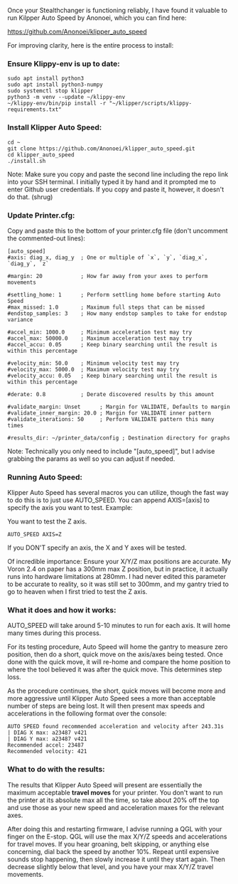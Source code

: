 Once your Stealthchanger is functioning reliably, I have found it valuable to run Kilpper Auto Speed by Anonoei, which you can find here:

https://github.com/Anonoei/klipper_auto_speed

For improving clarity, here is the entire process to install:

### Ensure Klippy-env is up to date:

```
sudo apt install python3
sudo apt install python3-numpy
sudo systemctl stop klipper
python3 -m venv --update ~/klippy-env
~/klippy-env/bin/pip install -r "~/klipper/scripts/klippy-requirements.txt"
```

### Install Klipper Auto Speed:

```
cd ~
git clone https://github.com/Anonoei/klipper_auto_speed.git
cd klipper_auto_speed
./install.sh
```

Note: Make sure you copy and paste the second line including the repo link into your SSH terminal. I initially typed it by hand and it prompted me to enter Github user credentials. If you copy and paste it, however, it doesn't do that. (shrug)

### Update Printer.cfg:

Copy and paste this to the bottom of your printer.cfg file (don't uncomment the commented-out lines):

```
[auto_speed]
#axis: diag_x, diag_y  ; One or multiple of `x`, `y`, `diag_x`, `diag_y`, `z`

#margin: 20            ; How far away from your axes to perform movements

#settling_home: 1      ; Perform settling home before starting Auto Speed
#max_missed: 1.0       ; Maximum full steps that can be missed
#endstop_samples: 3    ; How many endstop samples to take for endstop variance

#accel_min: 1000.0     ; Minimum acceleration test may try
#accel_max: 50000.0    ; Maximum acceleration test may try
#accel_accu: 0.05      ; Keep binary searching until the result is within this percentage

#velocity_min: 50.0    ; Minimum velocity test may try
#velocity_max: 5000.0  ; Maximum velocity test may try
#velocity_accu: 0.05   ; Keep binary searching until the result is within this percentage

#derate: 0.8           ; Derate discovered results by this amount

#validate_margin: Unset      ; Margin for VALIDATE, Defaults to margin
#validate_inner_margin: 20.0 ; Margin for VALIDATE inner pattern
#validate_iterations: 50     ; Perform VALIDATE pattern this many times

#results_dir: ~/printer_data/config ; Destination directory for graphs
```

Note: Technically you only need to include "[auto_speed]", but I advise grabbing the params as well so you can adjust if needed.


### Running Auto Speed:

Klipper Auto Speed has several macros you can utilize, though the fast way to do this is to just use AUTO_SPEED. You can append AXIS=[axis] to specify the axis you want to test. Example:

You want to test the Z axis.
```
AUTO_SPEED AXIS=Z
```

If you DON'T specify an axis, the X and Y axes will be tested.

Of incredible importance: Ensure your X/Y/Z max positions are accurate. My Voron 2.4 on paper has a 300mm max Z position, but in practice, it actually runs into hardware limitations at 280mm. I had never edited this parameter to be accurate to reality, so it was still set to 300mm, and my gantry tried to go to heaven when I first tried to test the Z axis. 


### What it does and how it works:

AUTO_SPEED will take around 5-10 minutes to run for each axis. It will home many times during this process.

For its testing procedure, Auto Speed will home the gantry to measure zero position, then do a short, quick move on the axis/axes being tested. Once done with the quick move, it will re-home and compare the home position to where the tool believed it was after the quick move. This determines step loss.

As the procedure continues, the short, quick moves will become more and more aggressive until Klipper Auto Speed sees a more than acceptable number of steps are being lost. It will then present max speeds and accelerations in the following format over the console:

```
AUTO SPEED found recommended acceleration and velocity after 243.31s
| DIAG X max: a23487 v421
| DIAG Y max: a23487 v421
Recommended accel: 23487
Recommended velocity: 421
```

### What to do with the results:

The results that Klipper Auto Speed will present are essentially the maximum acceptable **travel moves** for your printer. You don't want to run the printer at its absolute max all the time, so take about 20% off the top and use those as your new speed and acceleration maxes for the relevant axes.

After doing this and restarting firmware, I advise running a QGL with your finger on the E-stop. QGL will use the max X/Y/Z speeds and accelerations for travel moves. If you hear groaning, belt skipping, or anything else concerning, dial back the speed by another 10%. Repeat until expensive sounds stop happening, then slowly increase it until they start again. Then decrease slightly below that level, and you have your max X/Y/Z travel movements.


